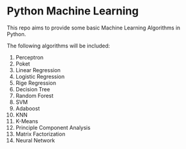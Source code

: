 Python Machine Learning
===
This repo aims to provide some basic Machine Learning Algorithms in Python.

The following algorithms will be included:

1. Perceptron
2. Poket
3. Linear Regression
4. Logistic Regression
5. Rige Regression
6. Decision Tree
7. Random Forest
8. SVM
9. Adaboost
10. KNN
11. K-Means
12. Principle Component Analysis
13. Matrix Factorization
14. Neural Network